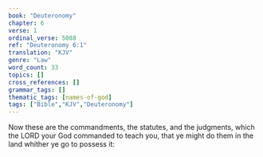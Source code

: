 ```yaml
---
book: "Deuteronomy"
chapter: 6
verse: 1
ordinal_verse: 5088
ref: "Deuteronomy 6:1"
translation: "KJV"
genre: "Law"
word_count: 33
topics: []
cross_references: []
grammar_tags: []
thematic_tags: [names-of-god]
tags: ["Bible","KJV","Deuteronomy"]
---
```

Now these are the commandments, the statutes, and the judgments, which the LORD your God commanded to teach you, that ye might do them in the land whither ye go to possess it:
